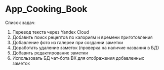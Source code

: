 # App_Cooking_Book
Список задач:
1) Перевод текста через Yandex Cloud
2) Добавить поиск рецептов по калориям и времени приготовления
3) Добавление фото из галереи при создании заметки
4) Доработать удаление заметок (проверка на наличие названия в БД)
5) Добавить редактирование заметки
6) Использовать БД чат-бота ВК для отображения добавленных заметок
